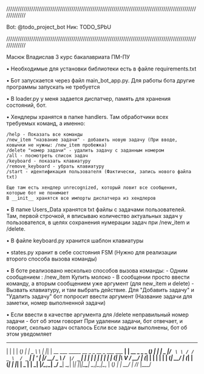 /////////////////////////////////////////////////////////////////////////////////////////////////////////////

Bot: @todo_project_bot
Ник: TODO_SPbU

/////////////////////////////////////////////////////////////////////////////////////////////////////////////

Масюк Владислав
3 курс бакалавриата ПМ-ПУ


• Необходимые для установки библиотеки есть в файле requirements.txt
 
• Бот запускается через файл main_bot_app.py. Для работы бота другие программы запускать не требуется

• В loader.py у меня задается диспатчер, память для хранения состояний, бот.

• Хендлеры хранятся в папке handlers. Там обработчики всех требуемых команд, а именно:

	/help - Показать все команды
	/new_item "название задачи" - добавить новую задачу (При вводе, ковычки не нужны: /new_item пробежка)
	/delete "номер задачи" - удалить задачу с заданным номером
	/all - посмотреть список задач
	/keyboard - показать клавиатуру
	/remove_keyboard - убрать клавиатуру
	/start - идентификация пользователя (Фактически, запись нового файла txt)
	
	Еще там есть хендлер unrecognized, который ловит все сообщения, которые бот не понимает
	В __init__ хранятся все импорты диспатчера из хендлеров

• В папке Users_Data хранятся txt файлы с задачами пользователей. Там, первой строчкой, я вписываю количество
  актуальных задач у пользователся, в целях сохранения нумерации задач при /new_item и /delete.

• В файле keyboard.py хранится шаблон клавиатуры

• states.py хранит в себе состояния FSM (Нужно для реализации второго способа вызова команды)

• В боте реализовано несколько способов вызова команды:
	- Одним сообщением : /new_item Купить молоко
	- В сообщении просто ввести команду, а вторым сообщением уже аргумент (для new_item и delete)
	- Вызвать клавиатуру, и там выбрать действие. Для "Добавить задачу" и "Удалить задачу" бот попросит
	  ввести аргумент (Название задачи для заметки, номер выполненной задачи)

• Если ввести в качестве аргумента для /delete неправильный номер задачи - бот об этом говорит
  При удалении задачи, бот отвечает, и говорит, сколько задач осталось
  Если все задачи выполнены, бот об этом уведомляет
  

 _   _                                 _                _                  __  
| | | |                               (_)              | |              _  \ \ 
| |_| | __ ___   _____    __ _   _ __  _  ___ ___    __| | __ _ _   _  (_)  | |
|  _  |/ _` \ \ / / _ \  / _` | | '_ \| |/ __/ _ \  / _` |/ _` | | | |      | |
| | | | (_| |\ V /  __/ | (_| | | | | | | (_|  __/ | (_| | (_| | |_| |  _   | |
\_| |_/\__,_| \_/ \___|  \__,_| |_| |_|_|\___\___|  \__,_|\__,_|\__, | (_)  | |
                                                                 __/ |     /_/ 
                                                                |___/          
